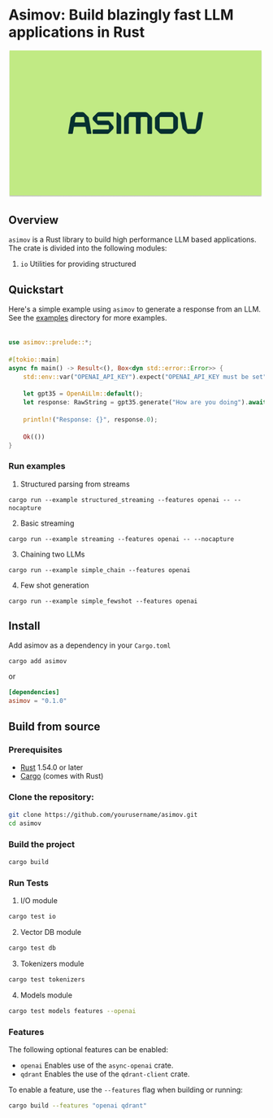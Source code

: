 # Asimov: Build blazingly fast LLM applications in Rust 


<img src="asimov.png" width="500">

## Overview

`asimov` is a Rust library to build high performance LLM based applications. The crate is divided into the following modules:
1. `io` Utilities for providing structured 

## Quickstart

Here's a simple example using `asimov` to generate a response from an LLM. See the [examples](https://github.com/overmindai/asimov/tree/master/asimov-core/examples) directory for more examples.

```rust

use asimov::prelude::*;

#[tokio::main]
async fn main() -> Result<(), Box<dyn std::error::Error>> {
    std::env::var("OPENAI_API_KEY").expect("OPENAI_API_KEY must be set");

    let gpt35 = OpenAiLlm::default();
    let response: RawString = gpt35.generate("How are you doing").await?;

    println!("Response: {}", response.0);

    Ok(())
}
```

### Run examples
1. Structured parsing from streams
```
cargo run --example structured_streaming --features openai -- --nocapture
```

2. Basic streaming
```
cargo run --example streaming --features openai -- --nocapture
```

3. Chaining two LLMs
```
cargo run --example simple_chain --features openai
```

4. Few shot generation
```
cargo run --example simple_fewshot --features openai 
```


## Install

Add asimov as a dependency in your `Cargo.toml`

```
cargo add asimov
```
or 
```toml
[dependencies]
asimov = "0.1.0"
```

## Build from source

### Prerequisites

- [Rust](https://www.rust-lang.org/tools/install) 1.54.0 or later
- [Cargo](https://doc.rust-lang.org/cargo/getting-started/installation.html) (comes with Rust)


### Clone the repository:
```bash
git clone https://github.com/yourusername/asimov.git
cd asimov
```

### Build the project

```bash
cargo build
```

### Run Tests

1. I/O module
```bash
cargo test io
```

2. Vector DB module
```bash
cargo test db
```

3. Tokenizers module
```bash
cargo test tokenizers
```

4. Models module
```bash
cargo test models features --openai
```
### Features
The following optional features can be enabled:
* `openai` Enables use of the `async-openai` crate.
* `qdrant` Enables the use of the `qdrant-client` crate.

To enable a feature, use the `--features` flag when building or running:

```bash
cargo build --features "openai qdrant"
```
